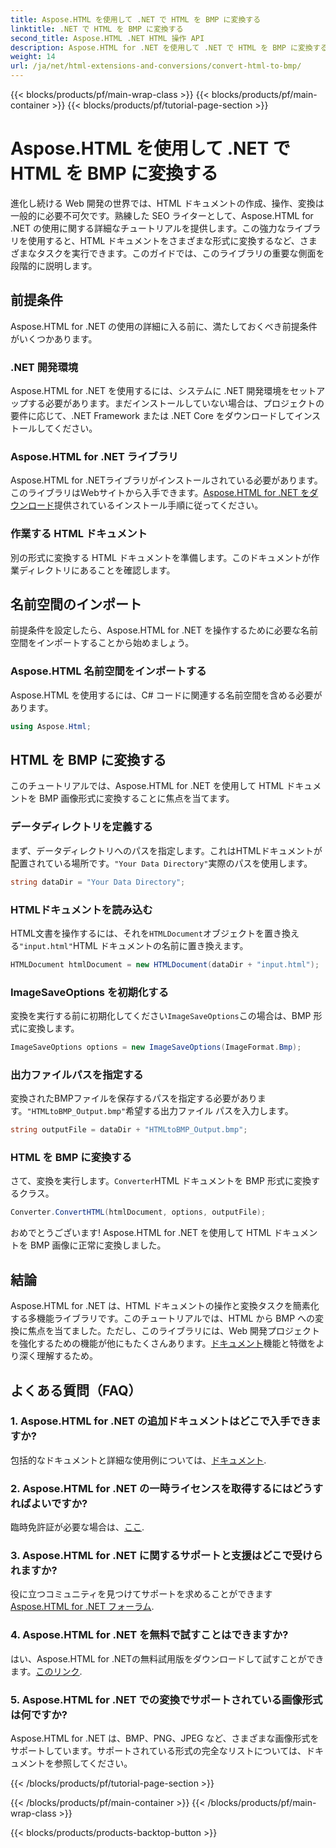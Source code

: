 ```yaml
---
title: Aspose.HTML を使用して .NET で HTML を BMP に変換する
linktitle: .NET で HTML を BMP に変換する
second_title: Aspose.HTML .NET HTML 操作 API
description: Aspose.HTML for .NET を使用して .NET で HTML を BMP に変換する方法を学びます。Aspose.HTML for .NET を活用するための Web 開発者向けの包括的なガイドです。
weight: 14
url: /ja/net/html-extensions-and-conversions/convert-html-to-bmp/
---
```


{{< blocks/products/pf/main-wrap-class >}}
{{< blocks/products/pf/main-container >}}
{{< blocks/products/pf/tutorial-page-section >}}

# Aspose.HTML を使用して .NET で HTML を BMP に変換する

進化し続ける Web 開発の世界では、HTML ドキュメントの作成、操作、変換は一般的に必要不可欠です。熟練した SEO ライターとして、Aspose.HTML for .NET の使用に関する詳細なチュートリアルを提供します。この強力なライブラリを使用すると、HTML ドキュメントをさまざまな形式に変換するなど、さまざまなタスクを実行できます。このガイドでは、このライブラリの重要な側面を段階的に説明します。

## 前提条件

Aspose.HTML for .NET の使用の詳細に入る前に、満たしておくべき前提条件がいくつかあります。

### .NET 開発環境

Aspose.HTML for .NET を使用するには、システムに .NET 開発環境をセットアップする必要があります。まだインストールしていない場合は、プロジェクトの要件に応じて、.NET Framework または .NET Core をダウンロードしてインストールしてください。

### Aspose.HTML for .NET ライブラリ

 Aspose.HTML for .NETライブラリがインストールされている必要があります。このライブラリはWebサイトから入手できます。[Aspose.HTML for .NET をダウンロード](https://releases.aspose.com/html/net/)提供されているインストール手順に従ってください。

### 作業する HTML ドキュメント

別の形式に変換する HTML ドキュメントを準備します。このドキュメントが作業ディレクトリにあることを確認します。

## 名前空間のインポート

前提条件を設定したら、Aspose.HTML for .NET を操作するために必要な名前空間をインポートすることから始めましょう。

### Aspose.HTML 名前空間をインポートする

Aspose.HTML を使用するには、C# コードに関連する名前空間を含める必要があります。

```csharp
using Aspose.Html;
```

## HTML を BMP に変換する

このチュートリアルでは、Aspose.HTML for .NET を使用して HTML ドキュメントを BMP 画像形式に変換することに焦点を当てます。

### データディレクトリを定義する

まず、データディレクトリへのパスを指定します。これはHTMLドキュメントが配置されている場所です。`"Your Data Directory"`実際のパスを使用します。

```csharp
string dataDir = "Your Data Directory";
```

### HTMLドキュメントを読み込む

 HTML文書を操作するには、それを`HTMLDocument`オブジェクトを置き換える`"input.html"`HTML ドキュメントの名前に置き換えます。

```csharp
HTMLDocument htmlDocument = new HTMLDocument(dataDir + "input.html");
```

### ImageSaveOptions を初期化する

変換を実行する前に初期化してください`ImageSaveOptions`この場合は、BMP 形式に変換します。

```csharp
ImageSaveOptions options = new ImageSaveOptions(ImageFormat.Bmp);
```

### 出力ファイルパスを指定する

変換されたBMPファイルを保存するパスを指定する必要があります。`"HTMLtoBMP_Output.bmp"`希望する出力ファイル パスを入力します。

```csharp
string outputFile = dataDir + "HTMLtoBMP_Output.bmp";
```

### HTML を BMP に変換する

さて、変換を実行します。`Converter`HTML ドキュメントを BMP 形式に変換するクラス。

```csharp
Converter.ConvertHTML(htmlDocument, options, outputFile);
```

おめでとうございます! Aspose.HTML for .NET を使用して HTML ドキュメントを BMP 画像に正常に変換しました。

## 結論

Aspose.HTML for .NET は、HTML ドキュメントの操作と変換タスクを簡素化する多機能ライブラリです。このチュートリアルでは、HTML から BMP への変換に焦点を当てました。ただし、このライブラリには、Web 開発プロジェクトを強化するための機能が他にもたくさんあります。[ドキュメント](https://reference.aspose.com/html/net/)機能と特徴をより深く理解するため。

## よくある質問（FAQ）

### 1. Aspose.HTML for .NET の追加ドキュメントはどこで入手できますか?

包括的なドキュメントと詳細な使用例については、[ドキュメント](https://reference.aspose.com/html/net/).

### 2. Aspose.HTML for .NET の一時ライセンスを取得するにはどうすればよいですか?

臨時免許証が必要な場合は、[ここ](https://purchase.aspose.com/temporary-license/).

### 3. Aspose.HTML for .NET に関するサポートと支援はどこで受けられますか?

役に立つコミュニティを見つけてサポートを求めることができます[Aspose.HTML for .NET フォーラム](https://forum.aspose.com/).

### 4. Aspose.HTML for .NET を無料で試すことはできますか?

はい、Aspose.HTML for .NETの無料試用版をダウンロードして試すことができます。[このリンク](https://releases.aspose.com/).

### 5. Aspose.HTML for .NET での変換でサポートされている画像形式は何ですか?

Aspose.HTML for .NET は、BMP、PNG、JPEG など、さまざまな画像形式をサポートしています。サポートされている形式の完全なリストについては、ドキュメントを参照してください。

{{< /blocks/products/pf/tutorial-page-section >}}

{{< /blocks/products/pf/main-container >}}
{{< /blocks/products/pf/main-wrap-class >}}

{{< blocks/products/products-backtop-button >}}
